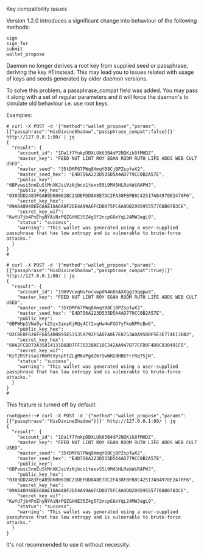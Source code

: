 Key compatibility issues

Version 1.2.0 introduces a significant change into behaviour of the following methods:

    sign
    sign_for
    submit
    wallet_propose

Daemon no longer derives a root key from supplied seed or passphrase, deriving the key #1 instead. This may lead you to issues related with usage of keys and seeds generated by older daemon versions.

To solve this problem, a passphrase_compat field was added. You may pass it along with a set of regular parameters and it will force the daemon's to simulate old behaviour i.e. use root keys.

Examples:

```
# curl -X POST -d '{"method":"wallet_propose","params":[{"passphrase":"HisDivineShadow","passphrase_compat":false}]}' http://127.0.0.1:80/ | jq
{
  "result": {
    "account_id": "1Da1f7YnkpDBXLUk63B4dP2NQKik8fMHDZ",
    "master_key": "FEED NUT LINT ROY EGAN ROOM RUTH LIFE ADDS WEB CULT USED",
    "master_seed": "35tDMF67PWq8XmqY88CjBPZspfwX2",
    "master_seed_hex": "E4D756A223D535D5A4AD779CC0B2A57E",
    "public_key": "6BPvwsi5nnEuStMnXKJsiVzNjbco1texv55L9M45HLRekWiRAPWJ",
    "public_key_hex": "0303DD2483F6AB9D60061BC21DEFDD8A8E7DC2FA38FBFB8C42517AB4970E2470F6",
    "secret_key_hex": "09A648948EE68AE18A6A8F2DE4A99A6FCDB075FC4A9DB209595557768B0783CE",
    "secret_key_wif": "KwYU7jb4PxEhyNYAiNrPQZGHHE35Z4g5F2ncpG8eYqL24MWJagL9",
    "status": "success",
    "warning": "This wallet was generated using a user-supplied passphrase that has low entropy and is vulnerable to brute-force attacks."
  }
}
#
```

```
# curl -X POST -d '{"method":"wallet_propose","params":[{"passphrase":"HisDivineShadow","passphrase_compat":true}]}' http://127.0.0.1:80/ | jq
{
  "result": {
    "account_id": "19HVVcvqHvFocvwpdN4nB5AXXgg19qqpw3",
    "master_key": "FEED NUT LINT ROY EGAN ROOM RUTH LIFE ADDS WEB CULT USED",
    "master_seed": "35tDMF67PWq8XmqY88CjBPZspfwX2",
    "master_seed_hex": "E4D756A223D535D5A4AD779CC0B2A57E",
    "public_key": "6BPWHp1VNa9yrk25zx3imzKjRQy4Cf2vgHw4wFGG7yTkeNPRcBw6",
    "public_key_hex": "02CBE0F626FF6654B0895E535359792F5ADFA0E7E8753A0A95B0F5E3E774E136B2",
    "secret_key_hex": "60A2FCBD73A35814131B6BD7FF7022BAE10C242AA947877CFD0F4D8C830491F8",
    "secret_key_wif": "KzTZRtFzsus7RmRtVyspFtZLgM6VPgdZ6rSwWH2dHBEFrrRq7SjN",
    "status": "success",
    "warning": "This wallet was generated using a user-supplied passphrase that has low entropy and is vulnerable to brute-force attacks."
  }
}
#
```

This feature is turned off by default:

```
root@peer:~# curl -X POST -d '{"method":"wallet_propose","params":[{"passphrase":"HisDivineShadow"}]}' http://127.0.0.1:80/ | jq
{
  "result": {
    "account_id": "1Da1f7YnkpDBXLUk63B4dP2NQKik8fMHDZ",
    "master_key": "FEED NUT LINT ROY EGAN ROOM RUTH LIFE ADDS WEB CULT USED",
    "master_seed": "35tDMF67PWq8XmqY88CjBPZspfwX2",
    "master_seed_hex": "E4D756A223D535D5A4AD779CC0B2A57E",
    "public_key": "6BPvwsi5nnEuStMnXKJsiVzNjbco1texv55L9M45HLRekWiRAPWJ",
    "public_key_hex": "0303DD2483F6AB9D60061BC21DEFDD8A8E7DC2FA38FBFB8C42517AB4970E2470F6",
    "secret_key_hex": "09A648948EE68AE18A6A8F2DE4A99A6FCDB075FC4A9DB209595557768B0783CE",
    "secret_key_wif": "KwYU7jb4PxEhyNYAiNrPQZGHHE35Z4g5F2ncpG8eYqL24MWJagL9",
    "status": "success",
    "warning": "This wallet was generated using a user-supplied passphrase that has low entropy and is vulnerable to brute-force attacks."
  }
}
```

It's not recommended to use it without necessity.
